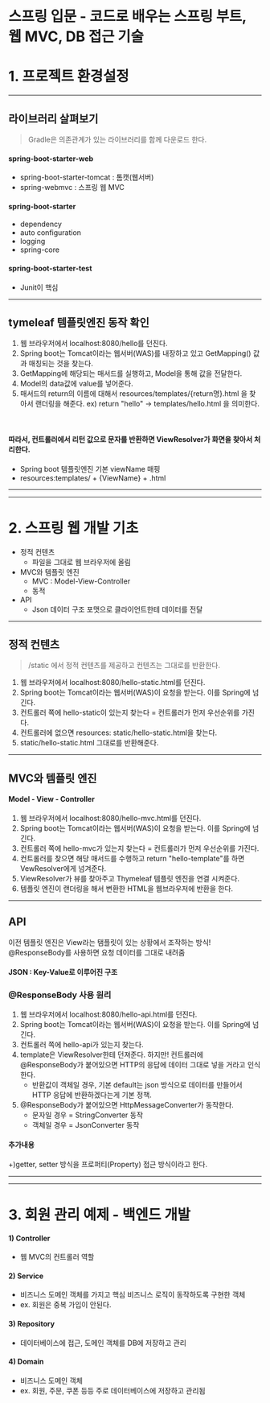 # 스프링 입문 - 코드로 배우는 스프링 부트, 웹 MVC, DB 접근 기술

# 1. 프로젝트 환경설정

---
## 라이브러리 살펴보기
> Gradle은 의존관계가 있는 라이브러리를 함께 다운로드 한다.

#### spring-boot-starter-web
- spring-boot-starter-tomcat : 톰캣(웹서버)
- spring-webmvc : 스프링 웹 MVC

#### spring-boot-starter
- dependency
- auto configuration
- logging
- spring-core

#### spring-boot-starter-test
- Junit이 핵심
---
## tymeleaf 템플릿엔진 동작 확인
1. 웹 브라우저에서 localhost:8080/hello를 던진다.
2. Spring boot는 Tomcat이라는 웹서버(WAS)를 내장하고 있고 GetMapping() 값과 매칭되는 것을 찾는다. 
3. GetMapping에 해당되는 매서드를 실행하고, Model을 통해 값을 전달한다. 
4. Model의 data값에 value를 넣어준다. 
5. 매서드의 return의 이름에 대해서 resources/templates/{return명}.html 을 찾아서 랜더링을 해준다.
    ex) return "hello" -> templates/hello.html 을 의미한다. 

<br>

#### 따라서, 컨트롤러에서 리턴 값으로 문자를 반환하면 ViewResolver가 화면을 찾아서 처리한다. 
- Spring boot 템플릿엔진 기본 viewName 매핑
- resources:templates/ + {ViewName} + .html


---

---
# 2. 스프링 웹 개발 기초
- 정적 컨텐츠 
  - 파일을 그대로 웹 브라우저에 올림
- MVC와 템플릿 엔진
  - MVC : Model-View-Controller
  - 동적
- API
  - Json 데이터 구조 포맷으로 클라이언트한테 데이터를 전달

---
## 정적 컨텐츠
> /static 에서 정적 컨텐츠를 제공하고 컨텐츠는 그대로를 반환한다. 
1. 웹 브라우저에서 localhost:8080/hello-static.html를 던진다.
2. Spring boot는 Tomcat이라는 웹서버(WAS)이 요청을 받는다. 이를 Spring에 넘긴다. 
3. 컨트롤러 쪽에 hello-static이 있는지 찾는다 = 컨트롤러가 먼저 우선순위를 가진다. 
4. 컨트롤러에 없으면 resources: static/hello-static.html을 찾는다. 
5. static/hello-static.html 그대로를 반환해준다. 

---
## MVC와 템플릿 엔진
#### Model - View - Controller
1. 웹 브라우저에서 localhost:8080/hello-mvc.html를 던진다.
2. Spring boot는 Tomcat이라는 웹서버(WAS)이 요청을 받는다. 이를 Spring에 넘긴다.
3. 컨트롤러 쪽에 hello-mvc가 있는지 찾는다 = 컨트롤러가 먼저 우선순위를 가진다.
4. 컨트롤러를 찾으면 해당 매서드를 수행하고 return "hello-template"를 하면 VewResolver에게 넘겨준다. 
5. ViewResolver가 뷰를 찾아주고 Thymeleaf 템플릿 엔진을 연결 시켜준다. 
6. 템플릿 엔진이 랜더링을 해서 변환한 HTML을 웹브라우저에 반환을 한다.

---
## API
이전 템플릿 엔진은 View라는 탬플릿이 있는 상황에서 조작하는 방식!
@ResponseBody를 사용하면 요청 데이터를 그대로 내려줌

#### JSON : Key-Value로 이루어진 구조

### @ResponseBody 사용 원리
1. 웹 브라우저에서 localhost:8080/hello-api.html를 던진다.
2. Spring boot는 Tomcat이라는 웹서버(WAS)이 요청을 받는다. 이를 Spring에 넘긴다.
3. 컨트롤러 쪽에 hello-api가 있는지 찾는다.
4. template은 ViewResolver한테 던져준다. 하지만! 컨트롤러에 @ResponseBody가 붙어있으면 HTTP의 응답에 데이터 그대로 넣을 거라고 인식한다.
    - 반환값이 객체일 경우, 기본 default는 json 방식으로 데이터를 만들어서 HTTP 응답에 반환하겠다는게 기본 정책.
5. @ResponseBody가 붙어있으면 HttpMessageConverter가 동작한다. 
    - 문자일 경우 = StringConverter 동작
    - 객체일 경우 = JsonConverter 동작

#### 추가내용
+)getter, setter 방식을 프로퍼티(Property) 접근 방식이라고 한다. 

---

---
# 3. 회원 관리 예제 - 백엔드 개발
#### 1) Controller 
- 웹 MVC의 컨트롤러 역할
#### 2) Service
- 비즈니스 도메인 객체를 가지고 핵심 비즈니스 로직이 동작하도록 구현한 객체
- ex. 회원은 중복 가입이 안된다. 
#### 3) Repository
- 데이터베이스에 접근, 도메인 객체를 DB에 저장하고 관리
#### 4) Domain 
- 비즈니스 도메인 객체 
- ex. 회원, 주문, 쿠폰 등등 주로 데이터베이스에 저장하고 관리됨
